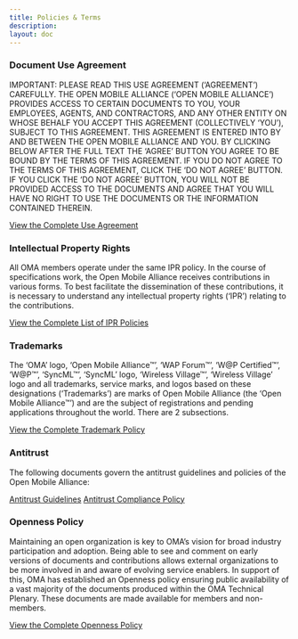 ```yaml
---
title: Policies & Terms
description:
layout: doc
---
```

### Document Use Agreement
IMPORTANT: PLEASE READ THIS USE AGREEMENT (‘AGREEMENT’) CAREFULLY. THE OPEN MOBILE ALLIANCE (‘OPEN MOBILE ALLIANCE’) PROVIDES ACCESS TO CERTAIN DOCUMENTS TO YOU, YOUR EMPLOYEES, AGENTS, AND CONTRACTORS, AND ANY OTHER ENTITY ON WHOSE BEHALF YOU ACCEPT THIS AGREEMENT (COLLECTIVELY ‘YOU’), SUBJECT TO THIS AGREEMENT. THIS AGREEMENT IS ENTERED INTO BY AND BETWEEN THE OPEN MOBILE ALLIANCE AND YOU. BY CLICKING BELOW AFTER THE FULL TEXT THE ‘AGREE’ BUTTON YOU AGREE TO BE BOUND BY THE TERMS OF THIS AGREEMENT. IF YOU DO NOT AGREE TO THE TERMS OF THIS AGREEMENT, CLICK THE ‘DO NOT AGREE’ BUTTON. IF YOU CLICK THE ‘DO NOT AGREE’ BUTTON, YOU WILL NOT BE PROVIDED ACCESS TO THE DOCUMENTS AND AGREE THAT YOU WILL HAVE NO RIGHT TO USE THE DOCUMENTS OR THE INFORMATION CONTAINED THEREIN.

[View the Complete Use Agreement]()

### Intellectual Property Rights
All OMA members operate under the same IPR policy.
In the course of specifications work, the Open Mobile Alliance receives contributions in various forms. To best facilitate the dissemination of these contributions, it is necessary to understand any intellectual property rights (‘IPR’) relating to the contributions.

[View the Complete List of IPR Policies]()

### Trademarks
The ‘OMA’ logo, ‘Open Mobile Alliance™’, ‘WAP Forum™’, ‘W@P Certified™’, ‘W@P™’, ‘SyncML™’, ‘SyncML’ logo, ‘Wireless Village™’, ‘Wireless Village’ logo and all trademarks, service marks, and logos based on these designations (‘Trademarks’) are marks of Open Mobile Alliance (the ‘Open Mobile Alliance™’) and are the subject of registrations and pending applications throughout the world. There are 2 subsections.

[View the Complete Trademark Policy]()

### Antitrust
The following documents govern the antitrust guidelines and policies of the Open Mobile Alliance:

[Antitrust Guidelines]()
[Antitrust Compliance Policy]()

### Openness Policy
Maintaining an open organization is key to OMA’s vision for broad industry participation and adoption. Being able to see and comment on early versions of documents and contributions allows external organizations to be more involved in and aware of evolving service enablers. In support of this, OMA has established an Openness policy ensuring public availability of a vast majority of the documents produced within the OMA Technical Plenary. These documents are made available for members and non-members.

[View the Complete Openness Policy]()